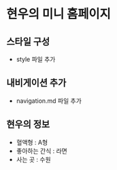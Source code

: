 # 현우의 미니 홈페이지

## 스타일 구성
- style 파일 추가

## 내비게이션 추가
- navigation.md 파일 추가

## 현우의 정보
- 혈액형 : A형
- 좋아하는 간식 : 라면
- 사는 곳 : 수원
